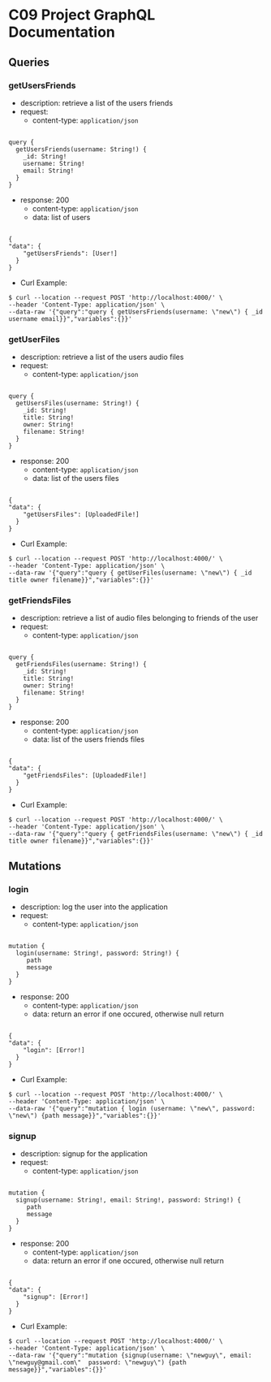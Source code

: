 # C09 Project GraphQL Documentation

## Queries
 

### getUsersFriends
- description: retrieve a list of the users friends
- request:
    - content-type: `application/json`
<pre><code>
query {
  getUsersFriends(username: String!) {
    _id: String!
    username: String!
    email: String!
  }
}
</code></pre>

- response: 200
    - content-type: `application/json`
    - data: list of users
<pre><code>
{
"data": {
    "getUsersFriends": [User!]
  }
}
</code></pre>
- Curl Example:
``` 
$ curl --location --request POST 'http://localhost:4000/' \
--header 'Content-Type: application/json' \
--data-raw '{"query":"query { getUsersFriends(username: \"new\") { _id username email}}","variables":{}}'
``` 

### getUserFiles
- description: retrieve a list of the users audio files
- request:
    - content-type: `application/json`
<pre><code>
query {
  getUsersFiles(username: String!) {
    _id: String!
    title: String!
    owner: String!
    filename: String!
  }
}
</code></pre>

- response: 200
    - content-type: `application/json`
    - data: list of the users files
<pre><code>
{
"data": {
    "getUsersFiles": [UploadedFile!]
  }
}
</code></pre>
- Curl Example:
``` 
$ curl --location --request POST 'http://localhost:4000/' \
--header 'Content-Type: application/json' \
--data-raw '{"query":"query { getUserFiles(username: \"new\") { _id title owner filename}}","variables":{}}'
``` 

### getFriendsFiles
- description: retrieve a list of audio files belonging to friends of the user
- request:
    - content-type: `application/json`
<pre><code>
query {
  getFriendsFiles(username: String!) {
    _id: String!
    title: String!
    owner: String!
    filename: String!
  }
}
</code></pre>

- response: 200
    - content-type: `application/json`
    - data: list of the users friends files
<pre><code>
{
"data": {
    "getFriendsFiles": [UploadedFile!]
  }
}
</code></pre>
- Curl Example:
``` 
$ curl --location --request POST 'http://localhost:4000/' \
--header 'Content-Type: application/json' \
--data-raw '{"query":"query { getFriendsFiles(username: \"new\") { _id title owner filename}}","variables":{}}'
``` 

## Mutations

### login
- description: log the user into the application
- request:
    - content-type: `application/json`
<pre><code>
mutation {
  login(username: String!, password: String!) {
     path
     message
  }
}
</code></pre>

- response: 200
    - content-type: `application/json`
    - data: return an error if one occured, otherwise null return
<pre><code>
{
"data": {
    "login": [Error!]
  }
}
</code></pre>
- Curl Example:
``` 
$ curl --location --request POST 'http://localhost:4000/' \
--header 'Content-Type: application/json' \
--data-raw '{"query":"mutation { login (username: \"new\", password: \"new\") {path message}}","variables":{}}'
``` 

### signup
- description: signup for the application
- request:
    - content-type: `application/json`
<pre><code>
mutation {
  signup(username: String!, email: String!, password: String!) {
     path
     message
  }
}
</code></pre>

- response: 200
    - content-type: `application/json`
    - data: return an error if one occured, otherwise null return
<pre><code>
{
"data": {
    "signup": [Error!]
  }
}
</code></pre>
- Curl Example:
``` 
$ curl --location --request POST 'http://localhost:4000/' \
--header 'Content-Type: application/json' \
--data-raw '{"query":"mutation {signup(username: \"newguy\", email: \"newguy@gmail.com\"  password: \"newguy\") {path message}}","variables":{}}'
``` 
